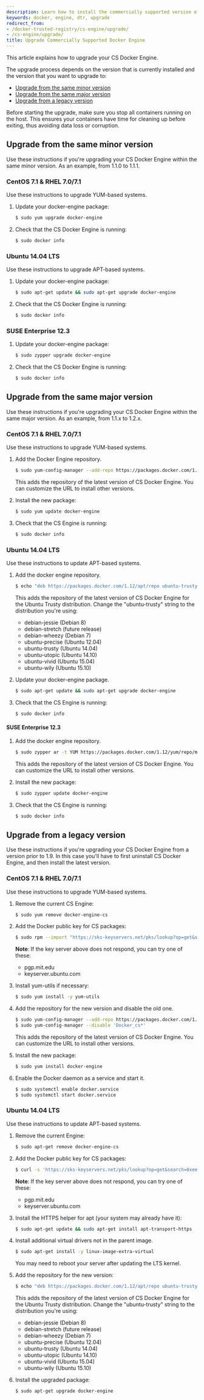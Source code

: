 ```yaml
---
description: Learn how to install the commercially supported version of Docker Engine.
keywords: docker, engine, dtr, upgrade
redirect_from:
- /docker-trusted-registry/cs-engine/upgrade/
- /cs-engine/upgrade/
title: Upgrade Commercially Supported Docker Engine
---
```


This article explains how to upgrade your CS Docker Engine.

The upgrade process depends on the version that is currently installed and the
version that you want to upgrade to:

* [Upgrade from the same minor version](upgrade.md#upgrade-from-the-same-minor-version)
* [Upgrade from the same major version](upgrade.md#upgrade-from-the-same-major-version)
* [Upgrade from a legacy version](upgrade.md#upgrade-from-a-legacy-version)

Before starting the upgrade, make sure you stop all containers running on the
host. This ensures your containers have time for cleaning up before exiting,
thus avoiding data loss or corruption.

## Upgrade from the same minor version

Use these instructions if you're upgrading your CS Docker Engine within the
same minor version. As an example, from 1.1.0 to 1.1.1.

### CentOS 7.1 & RHEL 7.0/7.1
Use these instructions to upgrade YUM-based systems.

1.  Update your docker-engine package:

    ```bash
    $ sudo yum upgrade docker-engine
    ```

2.  Check that the CS Docker Engine is running:

    ```bash
    $ sudo docker info
    ```

### Ubuntu 14.04 LTS
Use these instructions to upgrade APT-based systems.

1.  Update your docker-engine package:

    ```bash
    $ sudo apt-get update && sudo apt-get upgrade docker-engine
    ```

2.  Check that the CS Docker Engine is running:

    ```bash
    $ sudo docker info
    ```

### SUSE Enterprise 12.3

1.  Update your docker-engine package:

    ```bash
    $ sudo zypper upgrade docker-engine
    ```

2.  Check that the CS Docker Engine is running:

    ```bash
    $ sudo docker info
    ```


## Upgrade from the same major version

Use these instructions if you're upgrading your CS Docker Engine within the
same major version. As an example, from 1.1.x to 1.2.x.


### CentOS 7.1 & RHEL 7.0/7.1
Use these instructions to upgrade YUM-based systems.

1.  Add the Docker Engine repository.

    ```bash
    $ sudo yum-config-manager --add-repo https://packages.docker.com/1.12/yum/repo/main/centos/7
    ```

    This adds the repository of the latest version of CS Docker Engine. You can
    customize the URL to install other versions.

2.  Install the new package:

    ```bash
    $ sudo yum update docker-engine
    ```

3.  Check that the CS Engine is running:

    ```bash
    $ sudo docker info
    ```

### Ubuntu 14.04 LTS
Use these instructions to update APT-based systems.


1.  Add the docker engine repository.

    ```bash
    $ echo "deb https://packages.docker.com/1.12/apt/repo ubuntu-trusty main" | sudo tee /etc/apt/sources.list.d/docker.list
    ```

    This adds the repository of the latest version of CS Docker Engine for the
    Ubuntu Trusty distribution. Change the "ubuntu-trusty" string to the
    distribution you're using:

    * debian-jessie (Debian 8)
    * debian-stretch (future release)
    * debian-wheezy (Debian 7)
    * ubuntu-precise (Ubuntu 12.04)
    * ubuntu-trusty (Ubuntu 14.04)
    * ubuntu-utopic (Ubuntu 14.10)
    * ubuntu-vivid (Ubuntu 15.04)
    * ubuntu-wily (Ubuntu 15.10)

2.  Update your docker-engine package.

    ```bash
    $ sudo apt-get update && sudo apt-get upgrade docker-engine
    ```

3.  Check that the CS Engine is running:

    ```bash
    $ sudo docker info
    ```

#### SUSE Enterprise 12.3

1.  Add the docker engine repository.

    ```bash
    $ sudo zypper ar -t YUM https://packages.docker.com/1.12/yum/repo/main/opensuse/12.3 docker-1.12
    ```

    This adds the repository of the latest version of CS Docker Engine. You
    can customize the URL to install other versions.

2.  Install the new package:

    ```bash
    $ sudo zypper update docker-engine
    ```

3.  Check that the CS Engine is running:

    ```bash
    $ sudo docker info
    ```


## Upgrade from a legacy version

Use these instructions if you're upgrading your CS Docker Engine from a version
prior to 1.9. In this case you'll have to first uninstall CS Docker Engine, and
then install the latest version.

### CentOS 7.1 & RHEL 7.0/7.1
Use these instructions to upgrade YUM-based systems.

1.  Remove the current CS Engine:

    ```bash
    $ sudo yum remove docker-engine-cs
    ```

2.  Add the Docker public key for CS packages:

    ```bash
    $ sudo rpm --import "https://sks-keyservers.net/pks/lookup?op=get&search=0xee6d536cf7dc86e2d7d56f59a178ac6c6238f52e"
    ```

    **Note**: If the key server above does not respond, you can try one of these:
       - pgp.mit.edu
       - keyserver.ubuntu.com

3.  Install yum-utils if necessary:

    ```bash
    $ sudo yum install -y yum-utils
    ```

4.  Add the repository for the new version and disable the old one.

    ```bash
    $ sudo yum-config-manager --add-repo https://packages.docker.com/1.12/yum/repo/main/centos/7
    $ sudo yum-config-manager --disable 'Docker_cs*'
    ```

    This adds the repository of the latest version of CS Docker Engine. You
    can customize the URL to install other versions.

5.  Install the new package:

    ```bash
    $ sudo yum install docker-engine
    ```

6.  Enable the Docker daemon as a service and start it.

    ```bash
    $ sudo systemctl enable docker.service
    $ sudo systemctl start docker.service
    ```

### Ubuntu 14.04 LTS
Use these instructions to update APT-based systems.


1.  Remove the current Engine:

    ```bash
    $ sudo apt-get remove docker-engine-cs
    ```

2.  Add the Docker public key for CS packages:

    ```bash
    $ curl -s 'https://sks-keyservers.net/pks/lookup?op=get&search=0xee6d536cf7dc86e2d7d56f59a178ac6c6238f52e' | sudo apt-key add --import
    ```

    **Note**: If the key server above does not respond, you can try one of these:
       - pgp.mit.edu
       - keyserver.ubuntu.com

3.  Install the HTTPS helper for apt (your system may already have it):

    ```bash
    $ sudo apt-get update && sudo apt-get install apt-transport-https
    ```

4.  Install additional virtual drivers not in the parent image.

    ```bash
    $ sudo apt-get install -y linux-image-extra-virtual
    ```

    You may need to reboot your server after updating the LTS kernel.

5.  Add the repository for the new version:

    ```bash
    $ echo "deb https://packages.docker.com/1.12/apt/repo ubuntu-trusty main" | sudo tee /etc/apt/sources.list.d/docker.list
    ```

    This adds the repository of the latest version of CS Docker Engine for the
    Ubuntu Trusty distribution. Change the "ubuntu-trusty" string to the
    distribution you're using:

    * debian-jessie (Debian 8)
    * debian-stretch (future release)
    * debian-wheezy (Debian 7)
    * ubuntu-precise (Ubuntu 12.04)
    * ubuntu-trusty (Ubuntu 14.04)
    * ubuntu-utopic (Ubuntu 14.10)
    * ubuntu-vivid (Ubuntu 15.04)
    * ubuntu-wily (Ubuntu 15.10)


6.  Install the upgraded package:

    ```bash
    $ sudo apt-get upgrade docker-engine
    ```
